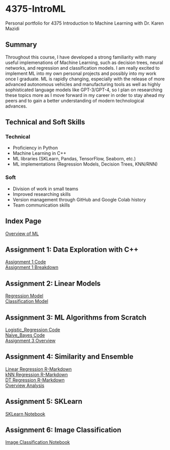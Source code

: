 # 4375-IntroML
Personal portfolio for 4375 Introduction to Machine Learning with Dr. Karen Mazidi

## Summary
Throughout this course, I have developed a strong familiarity with many useful implemenations of Machine Learning, such as decision trees, neural networks, and regression and classification models. I am really excited to implement ML into my own personal projects and possibly into my work once I graduate. ML is rapidly changing, especially with the release of more advanced autonomous vehicles and manufacturing tools as well as highly sophisticated language models like GPT-3/GPT-4, so I plan on researching these topics more as I move forward in my career in order to stay ahead my peers and to gain a better understanding of modern technological advances.

## Technical and Soft Skills  
### Technical
- Proficiency in Python
- Machine Learning in C++
- ML libraries (SKLearn, Pandas, TensorFlow, Seaborn, etc.)
- ML implementations (Regression Models, Decision Trees, KNN/RNN)

### Soft
- Division of work in small teams
- Improved researching skills
- Version management through GitHub and Google Colab history
- Team communication skills

## Index Page

[Overview of ML](https://github.com/AustinGirouard/4375-IntroML/blob/main/Overview_of_ML.pdf)

## Assignment 1: Data Exploration with C++

[Assignment 1 Code](https://github.com/AustinGirouard/4375-IntroML/blob/main/Assignment%201%20Files/main.cpp)  
[Assignment 1 Breakdown](https://github.com/AustinGirouard/4375-IntroML/blob/main/Assignment%201%20Files/Assignment1_Data_Exploration_Breakdown.pdf)  

## Assignment 2: Linear Models
[Regression Model](https://github.com/AustinGirouard/4375-IntroML/blob/main/Assignment%202%20Files/ML_Regression.pdf)  
[Classification Model](https://github.com/AustinGirouard/4375-IntroML/blob/main/Assignment%202%20Files/ML_Classification.pdf)  

## Assignment 3: ML Algorithms from Scratch
[Logistic_Regression Code](https://github.com/AustinGirouard/4375-IntroML/blob/main/Assignment%203%20Files/Logistic_Regression.cpp)  
[Naive_Bayes Code](https://github.com/AustinGirouard/4375-IntroML/blob/main/Assignment%203%20Files/Naive_Bayes.cpp)  
[Assignment 3 Overview](https://github.com/AustinGirouard/4375-IntroML/blob/main/Assignment%203%20Files/ML_Algorithms_From_Scratch.pdf)  


## Assignment 4: Similarity and Ensemble
[Linear Regression R-Markdown](https://github.com/AustinGirouard/4375-IntroML/blob/main/Assignment%204%20Files/Linear_Regression.pdf)  
[kNN Regression R-Markdown](https://github.com/AustinGirouard/4375-IntroML/blob/main/Assignment%204%20Files/kNN_Regression.pdf)  
[DT Regression R-Markdown](https://github.com/AustinGirouard/4375-IntroML/blob/main/Assignment%204%20Files/DT_Regression.pdf)  
[Overview Analysis](https://github.com/AustinGirouard/4375-IntroML/blob/main/Assignment%204%20Files/Group_Project_Part_1_Analysis.pdf)  

## Assignment 5: SKLearn
[SKLearn Notebook](https://github.com/AustinGirouard/4375-IntroML/blob/main/Assignment%205%20Files/Assignment5_SKLearn.pdf)  

## Assignment 6: Image Classification
[Image Classification Notebook](https://github.com/AustinGirouard/4375-IntroML/blob/main/Assignment%206%20Files/Image_Classification.pdf)  
